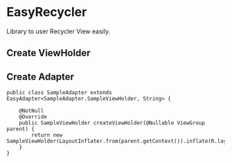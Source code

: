 # EasyRecycler
Library to user Recycler View easily. 

## Create ViewHolder 

## Create Adapter 

```
public class SampleAdapter extends EasyAdapter<SampleAdapter.SampleViewHolder, String> {

    @NotNull
    @Override
    public SampleViewHolder createViewHolder(@Nullable ViewGroup parent) {
        return new SampleViewHolder(LayoutInflater.from(parent.getContext()).inflate(R.layout.sample_item_layout,parent,false));
    }
}
```

